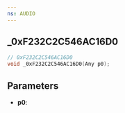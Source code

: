 ```yaml
---
ns: AUDIO
---
```

## _0xF232C2C546AC16D0

```c
// 0xF232C2C546AC16D0
void _0xF232C2C546AC16D0(Any p0);
```

## Parameters
* **p0**:

